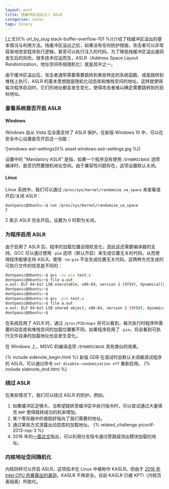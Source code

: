 ```yaml
---
layout: post
title: 栈缓冲区溢出之二 ASLR
categories: notes
tags: binary
---
```


[上文]({% url_by_slug stack-buffer-overflow-101 %})介绍了栈缓冲区溢出的基本情况与利用方法。栈缓冲区溢出之后，如果没有任何防护措施，攻击者可以非常容易地改变程序执行逻辑，甚至可以执行注入的代码。为了降低栈缓冲区溢出漏洞发生后的风险，很多技术应运而生，ASLR（Address Space Layout Randomization，地址空间布局随机化）就是其中之一。

由于缓冲区溢出后，攻击者通常需要需要跳转到某些特定的系统函数、或是跳转到堆栈上执行，ASLR 的基本思想就是随机化动态库和堆栈空间的地址。这样就使得每次程序启动时，它们的地址都会发生变化，使得攻击者难以确定需要跳转到的目标地址。

### 查看系统是否开启 ASLR

#### Windows

Windows 自从 Vista 后全面支持了 ASLR 保护。在新版 Windows 10 中，可以在安全中心设置是否开启这一功能：

![windows-aslr-settings]({% asset windows-aslr-settings.jpg %})

设置中的 "Mandatory ASLR" 是指，如果一个程序没有使用 `/DYNAMICBASE` 选项编译时，是否仍然要随机地址空间。由于兼容性问题存在，这项设置默认关闭。

#### Linux

Linux 系统中，我们可以通过 `/proc/sys/kernel/randomize_va_space` 来查看或开启/关闭 ASLR：

```bash
dontpanic@Ubuntu:~$ cat /proc/sys/kernel/randomize_va_space
2
```

2 表示 ASLR 完全开启。设置为 0 时即为关闭。

### 为程序启用 ASLR

由于启用了 ASLR 后，程序的加载位置会随机变化，因此这还需要编译器的支持。GCC 可以通过使用 `-pie` 选项（默认开启）来生成位置无关的代码，从而使得程序能够支持 ASLR。使用 `-no-pie` 不会生成位置无关代码。这两种方式生成的可执行文件的信息是不同的：

```bash
dontpanic@Ubuntu:~$ gcc -no-pie test.c
dontpanic@Ubuntu:~$ file a.out
a.out: ELF 64-bit LSB executable, x86-64, version 1 (SYSV), dynamically linked, interpreter /lib64/ld-linux-x86-64.so.2, for GNU/Linux 3.2.0, BuildID[sha1]=b6a30608d5278aba091e7f52f2a7fd25e7c745a9, not stripped
dontpanic@Ubuntu:~$
dontpanic@Ubuntu:~$
dontpanic@Ubuntu:~$ gcc -pie test.c
dontpanic@Ubuntu:~$ file a.out
a.out: ELF 64-bit LSB shared object, x86-64, version 1 (SYSV), dynamically linked, interpreter /lib64/ld-linux-x86-64.so.2, for GNU/Linux 3.2.0, BuildID[sha1]=75017e995c8e398060095542ea11b2bb1445a965, not stripped
dontpanic@Ubuntu:~$
```

在系统启用了 ASLR 时，通过 `/proc/PID/maps` 将可以看到，每次执行时程序所需要的动态库和堆栈空间的加载位置都不同。如果程序启用了 `-pie`，将会看到可执行文件自身的加载地址也会发生变化。

在 Windows 上，MSVC 的编译选项 `/DYNAMICBASE` 具有类似的效果。

{% include sidenote_begin.html %}
新版 GDB 在调试时会默认关闭被调试程序的 ASLR。可以通过命令 `set disable-randomization off` 重新启用。
{% include sidenote_end.html %}

### 绕过 ASLR

在某些情况下，我们可以绕过 ASLR 的防护。例如，

1. 如果缓冲区足够大，当希望跳转至缓冲区中执行指令时，可以尝试通过大量填充 `NOP` 使得跳转成功的机率增加。
1. 某个寄存器中的值刚好指向了我们需要的地址。
1. 通过某些方式泄露出动态库的加载地址。 {% related_challenge picoctf-2013-rop-3 %}
1. 2016 年的[一篇论文](http://www.cs.ucr.edu/~nael/pubs/micro16.pdf)指出，可以利用分支指令通过旁路探测出模块加载的地址。

### 内核地址空间随机化

内核同样可以开启 ASLR，这项技术在 Linux 中被称作 KASLR。但由于 [2018 年 Intel CPU 所暴露出的漏洞](https://www.zhihu.com/question/265012502/answer/288407097)，KASLR 不再安全。目前 KASLR 已被 KPTI（内核页表隔离）所取代。
